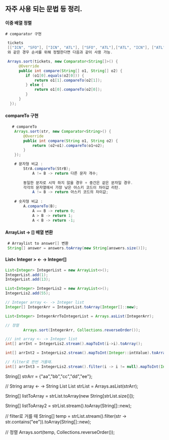 ## 자주 사용 되는 문법 등 정리.


#### 이중 배열 정렬

   ```Java
# comparator 구현    

    tickets
    [["ICN", "SFO"], ["ICN", "ATL"], ["SFO", "ATL"],["ATL", "ICN"], ["ATL","SFO"]]
    와 같은 경우 순서를 위해 정렬한다면 다음과 같이 사용 가능.

    Arrays.sort(tickets, new Comparator<String[]>() {
         @Override
         public int compare(String[] o1, String[] o2) {
            if (o1[0].equals(o2[0])) {
                return o1[1].compareTo(o2[1]);
            } else {
                return o1[0].compareTo(o2[0]);
            }
         }
     });
 ```
#### compareTo 구현
```Java
   # compareTo
    Arrays.sort(str, new Comparator<String>() {
        @Override
        public int compare(String o1, String o2) {
            return (o2+o1).compareTo(o1+o2);
        }
    });

    # 문자형 비교 :
        StrA.compareTo(StrB);
            A != B -> return 다른 문자 개수;
        
        동일한 문자로 시작 하지 않을 경우 + 중간은 같은 문자일 경우.
        각각의 문자열에서 가장 낮은 아스키 코드이 차이값 리턴.
            A != B -> return 아스키 코드의 차이값;
    
    # 숫자형 비교 :
        A.compareTo(B);
            A == B -> return 0;
            A > B -> return 1;
            A < B -> return -1;
```
     
#### ArrayList -> [] 배열 변환     
```Java
 # Arraylist to answer[] 변환
 String[] answer = answers.toArray(new String[answers.size()]);
```

#### List< Integer >   <- ->   Integer[]
```Java
List<Integer> IntegerList = new ArrayList<>();
IntegerList.add(1);
IntegerList.add(13);

List<Integer> IntegerLis2 = new ArrayList<>();
IntegerLis2.add(55);

// Integer array <- -> Integer list
Integer[] IntegerArr = IntegerList.toArray(Integer[]::new);

List<Integer> IntegerArrToIntegerList = Arrays.asList(IntegerArr);

// 정렬
        Arrays.sort(IntegerArr, Collections.reverseOrder());

/// int array <- -> Integer list
int[] arrInt = IntegerLis2.stream().mapToInt(i->i).toArray();

int[] arrInt2 = IntegerLis2.stream().mapToInt(Integer::intValue).toArray();

// filter로 한번 거를때.
int[] arrInt3 = IntegerLis2.stream().filter(i -> i != null).mapToInt(Integer::intValue).toArray();
```


String[] strArr = {"aa","bb","cc","dd","ee"};


// String array <- -> String List
List<String> strList = Arrays.asList(strArr);

String[] listToArray = strList.toArray(new String[strList.size()]);

String[] listToArray2 = strList.stream().toArray(String[]::new);

// filter로 거를 때
String[] temp = strList.stream().filter(str -> str.contains("ee")).toArray(String[]::new);

// 정렬
Arrays.sort(temp, Collections.reverseOrder());
```


